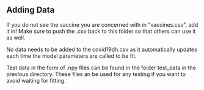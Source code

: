 ## Adding Data

If you do not see the vaccine you are concerned with in "vaccines.csv", add it in! Make sure to push the .csv back to this folder so that others can use it as well.

No data needs to be added to the covid19dh.csv as it automatically updates each time the model parameters are called to be fit.

Test data in the form of .npy files can be found in the folder test_data in the previous directory. These files an be used for any testing if you want to avoid waiting for fitting.
